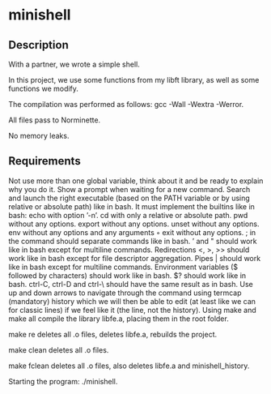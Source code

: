 # minishell
## Description
With a partner, we wrote a simple shell.

In this project, we use some functions from my libft library, as well as some functions we modify.

The compilation was performed as follows: gcc -Wall -Wextra -Werror.

All files pass to Norminette.

No memory leaks.

## Requirements
Not use more than one global variable, think about it and be ready to explain why you do it.
Show a prompt when waiting for a new command.
Search and launch the right executable (based on the PATH variable or by using relative or absolute path) like in bash.
It must implement the builtins like in bash:
echo with option ’-n’.
cd with only a relative or absolute path.
pwd without any options.
export without any options.
unset without any options.
env without any options and any arguments ◦ exit without any options.
; in the command should separate commands like in bash.
’ and " should work like in bash except for multiline commands.
Redirections <, >, >> should work like in bash except for file descriptor aggregation.
Pipes | should work like in bash except for multiline commands.
Environment variables ($ followed by characters) should work like in bash.
$? should work like in bash.
ctrl-C, ctrl-D and ctrl-\ should have the same result as in bash.
Use up and down arrows to navigate through the command using termcap (mandatory) history which we will then be able to edit (at least like we can for classic lines) if we feel like it (the line, not the history).
Using
make and make all compile the library libfе.a, placing them in the root folder.

make re deletes all .o files, deletes libfе.a, rebuilds the project.

make clean deletes all .o files.

make fclean deletes all .o files, also deletes libfе.a and minishell_history.

Starting the program: ./minishell.
